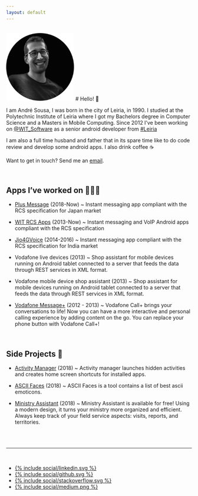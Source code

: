 ```yaml
---
layout: default
---
```


<br/>

<img width="184" height="184" src="/images/me.png">
# Hello! 👋

I am André Sousa, I was born in the city of Leiria, in 1990. I studied at the Polytechnic Institute of Leiria where I got my Bachelors degree in Computer Science and a Masters in Mobile Computing. Since 2012 I’ve been working on [<span class="blue">@WIT_Software</span>](https://www.google.com/url?q=https%3A%2F%2Ftwitter.com%2FWIT_Software&sa=D&sntz=1&usg=AFQjCNGvrLh_7lGUHtOvTw5r1g4arrodRw) as a senior android developer from [<span class="blue">#Leiria</span>](https://www.google.com/maps/place/Leiria/)

I am also a full time husband and father that in its spare time like to do code review and develop some android apps.
I also drink coffee ☕️

Want to get in touch? Send me an [<span class="blue">email</span>](mailto:andrefrsousa@icloud.com).

<br/>

## Apps I’ve worked on 👨🏻‍💻

- [<span class="blue">Plus Message</span>](https://play.google.com/store/apps/details?id=jp.softbank.mb.plusmessage) (2018-Now) ~ Instant messaging app compliant with the RCS specification for Japan market

- [<span class="blue">WIT RCS Apps</span>](https://www.wit-software.com/products/rcs-suite/) (2013-Now) ~ Instant messaging and VoIP Android apps compliant with the RCS specification

- [<span class="blue">Jio4GVoice</span>](https://play.google.com/store/apps/details?id=com.jio.join) (2014-2016) ~ Instant messaging app compliant with the RCS specification for India market

- Vodafone live devices (2013) ~ Shop assistant for mobile devices running on Android tablet connected to a server that feeds the data through REST services in XML format.

- Vodafone mobile device shop assistant (2013) ~ Shop assistant for mobile devices running on Android tablet connected to a server that feeds the data through REST services in XML format.

- [<span class="blue">Vodafone Message+</span>](https://play.google.com/store/apps/details?id=com.vodafone.messaging) (2012 - 2013) ~ Vodafone Call+ brings your conversations to life! Now you can have a more interactive and personal calling experience by adding content on the go. You can replace your phone button with Vodafone Call+!

<br/>

## Side Projects 💪

- [<span class="blue">Activity Manager</span>](https://play.google.com/store/apps/details?id=com.andrefrsousa.tools.activitymanager) (2018) ~ Activity manager launches hidden activities and creates home screen shortcuts for installed apps.

- [<span class="blue">ASCII Faces</span>](https://play.google.com/store/apps/details?id=com.andrefrsousa.tools.ascii) (2018) ~ ASCII Faces is a tool contains a list of best ascii emoticons.

- [<span class="blue">Ministry Assistant</span>](https://play.google.com/store/apps/details?id=com.andrefrsousa.tools.ministrypad) (2018) ~ Ministry Assistant is available for free! Using a modern design, it turns your ministry more organized and efficient. Always keep track of your field service aspects: visits, reports, and territories.


<br/>
<br/>


<div class="sharebuttons">
  <hr />
  <br/>

  <ul>
    <li class="linkedin">
      <a href="https://www.linkedin.com/in/andrefrsousa/">
        {% include social/linkedin.svg %}
      </a>
    </li>
    <li class="gitlab">
      <a href="https://github.com/andrefrsousa">
        {% include social/github.svg %}
      </a>
    </li>
    <li class="stackoverflow">
      <a href="https://stackoverflow.com/users/1574250/andré-sousa">
        {% include social/stackoverflow.svg %}
      </a>
    </li>
    <li class="medium">
      <a href="https://medium.com/@andrefrsousa">
        {% include social/medium.png %}
      </a>
    </li>
  </ul>
</div>
                        
